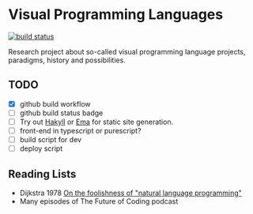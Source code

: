 # Visual Programming Languages

[![build status](https://github.com/christo/vpl/actions/workflows/haskell.yml/badge.svg)](https://github.com/christo/vpl/actions/workflows/haskell.yml)

Research project about so-called visual programming language projects, paradigms, history and possibilities. 

## TODO

* [x] github build workflow
* [ ] github build status badge
* [ ] Try out [Hakyll](https://jaspervdj.be/hakyll/) or [Ema](https://srid.ca/ema-announce) for static site generation.
* [ ] front-end in typescript or purescript?
* [ ] build script for dev
* [ ] deploy script

## Reading Lists

* Dijkstra 1978 [On the foolishness of "natural language programming"](notes/esd-foolishness-natural-language.md)
* Many episodes of The Future of Coding podcast


